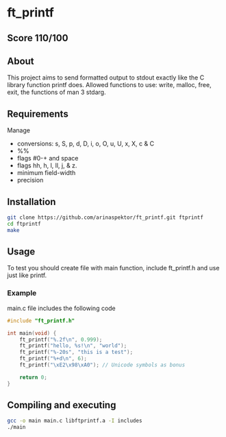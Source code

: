 # ft_printf

## Score 110/100

## About
This project aims to send formatted output to stdout exactly like the C library function printf does.
Allowed functions to use: write, malloc, free, exit, the functions of man 3 stdarg.

## Requirements
Manage
* conversions: s, S, p, d, D, i, o, O, u, U, x, X, c & C
* %%
* flags #0-+ and space
* flags hh, h, l, ll, j, & z.
* minimum field-width
* precision


## Installation
```bash
git clone https://github.com/arinaspektor/ft_printf.git ftprintf
cd ftprintf
make
```

## Usage
To test you should create file with main function, include ft_printf.h and use just like printf.

### Example
main.c file includes the following code

```c
#include "ft_printf.h"

int main(void) {
    ft_printf("%.2f\n", 0.999);
    ft_printf("hello, %s!\n", "world");
    ft_printf("%-20s", "this is a test");
    ft_printf("%+d\n", 6);
    ft_printf("\xE2\x98\xA0"); // Unicode symbols as bonus

    return 0;
}
```

## Compiling and executing
```bash
gcc -o main main.c libftprintf.a -I includes
./main
```
